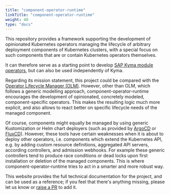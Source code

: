 ```yaml
---
title: "component-operator-runtime"
linkTitle: "component-operator-runtime"
weight: 40
type: "docs"
---
```


This repository provides a framework supporting the development of opinionated Kubernetes operators
managing the lifecycle of arbitrary deployment components of Kubernetes clusters, with a special focus
on such components that are or contain Kubernetes operators themselves.

It can therefore serve as a starting point to develop [SAP Kyma module operators](https://github.com/kyma-project/template-operator), 
but can also be used independently of Kyma.

Regarding its mission statement, this project could be compared with the [Operator Lifecycle Manager (OLM)](https://olm.operatorframework.io/).
However, other than OLM, which follows a generic modelling approach, component-operator-runtime encourages the development of opinionated,
concretely modeled, component-specific operators. This makes the resulting logic much more explicit, and also allows to react better on
specific lifecycle needs of the managed component.

Of course, components might equally be managed by using generic Kustomization or Helm chart deployers (such as provided by [ArgoCD](https://argoproj.github.io/) or [FluxCD](https://fluxcd.io/flux/)).
However, these tools have certain weaknesses when it is about to deploy other operators, i.e. components which extend the Kubernetes API,
e.g. by adding custom resource definitions, aggregated API servers, according controllers, and admission webhooks.
For example these generic controllers tend to produce race conditions or dead locks upon first installation or deletion of the managed components.
This is where component-operator-runtime tries to act in a smarter and more robust way.

This website provides the full technical documentation for the project, and can be
used as a reference; if you feel that there's anything missing, please let us know
or [raise a PR](https://github.com/sap/component-operator-runtime/pulls) to add it.